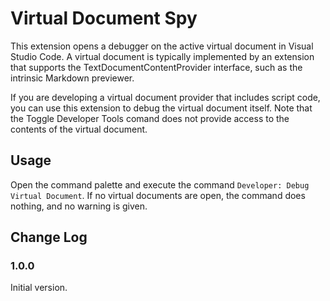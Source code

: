 # Virtual Document Spy
This extension opens a debugger on the active virtual document in Visual Studio Code. A virtual document is typically implemented by an extension that supports the TextDocumentContentProvider interface, such as the intrinsic Markdown previewer.

If you are developing a virtual document provider that includes script code, you can use this extension to debug the virtual document itself. Note that the Toggle Developer Tools comand does not provide access to the contents of the virtual document.

## Usage
Open the command palette and execute the command `Developer: Debug Virtual Document`. If no virtual documents are open, the command does nothing, and no warning is given.

## Change Log
### 1.0.0
Initial version.
